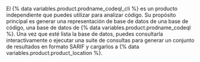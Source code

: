 El {% data variables.product.prodname_codeql_cli %} es un producto independiente que puedes utilizar para analizar código. Su propósito principal es generar una representación de base de datos de una base de código, una base de datos de {% data variables.product.prodname_codeql %}. Una vez que esté lista la base de datos, puedes consultarla interactivamente o ejecutar una suite de consultas para generar un conjunto de resultados en formato SARIF y cargarlos a {% data variables.product.product_location %}.

